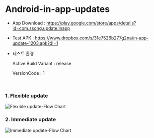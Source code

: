 # Android-in-app-updates


* App Download : https://play.google.com/store/apps/details?id=com.ssong.update.inapp
* Test APK : https://www.dropbox.com/s/31e7526b277g2na/in-app-update-1203.apk?dl=1

* 테스트 환경 

  Active Build Variant : release
  
  VersionCode : 1
<br>

### 1. Flexible update 
![Flexible update-Flow Chart](https://user-images.githubusercontent.com/50819260/101275959-3facd400-37ed-11eb-9a58-45e66496acea.png)
<br>

### 2. Immediate update 
![Immediate update-Flow Chart](https://user-images.githubusercontent.com/50819260/101276075-ccf02880-37ed-11eb-8d5f-5c16653ea4ca.png)
<br>
